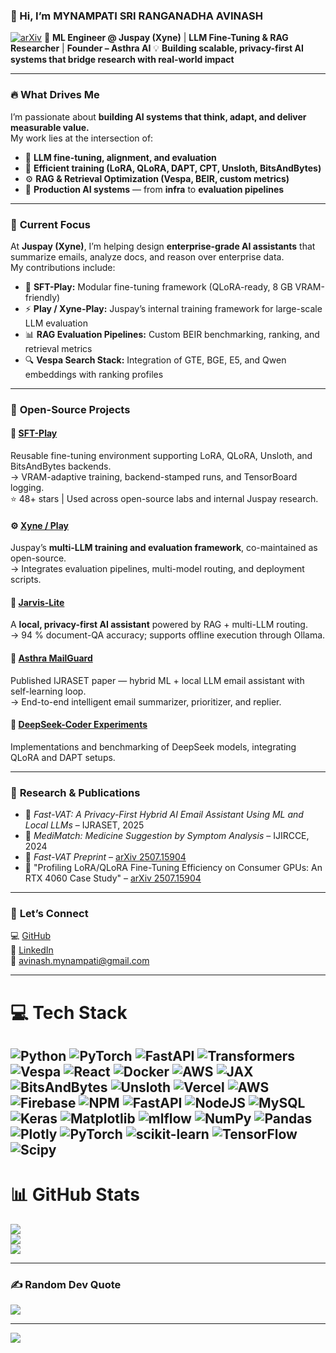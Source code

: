 ### 👋 Hi, I’m **MYNAMPATI SRI RANGANADHA AVINASH**  
[![arXiv](https://img.shields.io/badge/arXiv-2507.15904-b31b1b.svg)](https://arxiv.org/abs/2507.15904)
🚀 **ML Engineer @ Juspay (Xyne)** | **LLM Fine-Tuning & RAG Researcher** | **Founder – Asthra AI**
💡 **Building scalable, privacy-first AI systems that bridge research with real-world impact**

---

### 🔥 **What Drives Me**
I’m passionate about **building AI systems that think, adapt, and deliver measurable value.**  
My work lies at the intersection of:
- 🧠 **LLM fine-tuning, alignment, and evaluation**
- 🧩 **Efficient training (LoRA, QLoRA, DAPT, CPT, Unsloth, BitsAndBytes)**
- ⚙️ **RAG & Retrieval Optimization (Vespa, BEIR, custom metrics)**
- 🧱 **Production AI systems** — from **infra** to **evaluation pipelines**

---

### 🎯 **Current Focus**
At **Juspay (Xyne)**, I’m helping design **enterprise-grade AI assistants** that summarize emails, analyze docs, and reason over enterprise data.  
My contributions include:
- 🧬 **SFT-Play:** Modular fine-tuning framework (QLoRA-ready, 8 GB VRAM-friendly)  
- ⚡ **Play / Xyne-Play:** Juspay’s internal training framework for large-scale LLM evaluation  
- 📊 **RAG Evaluation Pipelines:** Custom BEIR benchmarking, ranking, and retrieval metrics  
- 🔍 **Vespa Search Stack:** Integration of GTE, BGE, E5, and Qwen embeddings with ranking profiles  

---

### 🧩 **Open-Source Projects**

#### 🧠 [SFT-Play](https://github.com/Ashx098/sft-play)
Reusable fine-tuning environment supporting LoRA, QLoRA, Unsloth, and BitsAndBytes backends.  
→ VRAM-adaptive training, backend-stamped runs, and TensorBoard logging.  
⭐ 48+ stars | Used across open-source labs and internal Juspay research.

#### ⚙️ [Xyne / Play](https://github.com/xynehq/play)
Juspay’s **multi-LLM training and evaluation framework**, co-maintained as open-source.  
→ Integrates evaluation pipelines, multi-model routing, and deployment scripts.

#### 🤖 [Jarvis-Lite](https://github.com/Ashx098/jarvis-lite)
A **local, privacy-first AI assistant** powered by RAG + multi-LLM routing.  
→ 94 % document-QA accuracy; supports offline execution through Ollama.

#### 📨 [Asthra MailGuard](https://www.ijraset.com/best-journal/asthra-mailguard-a-privacy-first-hybrid-ai-email-assistant-using-ml-and-local-llms)
Published IJRASET paper — hybrid ML + local LLM email assistant with self-learning loop.  
→ End-to-end intelligent email summarizer, prioritizer, and replier.

#### 🧪 [DeepSeek-Coder Experiments](https://github.com/Ashx098/Deepseek-coder)
Implementations and benchmarking of DeepSeek models, integrating QLoRA and DAPT setups.

---

### 🧱 **Research & Publications**
- 📄 *Fast-VAT: A Privacy-First Hybrid AI Email Assistant Using ML and Local LLMs* – IJRASET, 2025  
- 📄 *MediMatch: Medicine Suggestion by Symptom Analysis* – IJIRCCE, 2024  
- 🧾 *Fast-VAT Preprint* – [arXiv 2507.15904](https://arxiv.org/abs/2507.15904)  
- 🧾 "Profiling LoRA/QLoRA Fine-Tuning Efficiency on Consumer GPUs: An RTX 4060 Case Study" – [arXiv 2507.15904](https://arxiv.org/abs/2509.12229)  

---

### 💬 **Let’s Connect**
💻 [GitHub](https://github.com/Ashx098)  
🔗 [LinkedIn](https://www.linkedin.com/in/avinash-mynampati-744583234)  
📧 [avinash.mynampati@gmail.com](mailto:avinash.mynampati@gmail.com)

---

# 💻 **Tech Stack**
![Python](https://img.shields.io/badge/python-3670A0?style=for-the-badge&logo=python&logoColor=ffdd54)
![PyTorch](https://img.shields.io/badge/PyTorch-%23EE4C2C.svg?style=for-the-badge&logo=PyTorch&logoColor=white)
![FastAPI](https://img.shields.io/badge/FastAPI-005571?style=for-the-badge&logo=fastapi)
![Transformers](https://img.shields.io/badge/Transformers-HuggingFace-yellow?style=for-the-badge)
![Vespa](https://img.shields.io/badge/Vespa-Search-blue?style=for-the-badge)
![React](https://img.shields.io/badge/react-%2320232a.svg?style=for-the-badge&logo=react&logoColor=%2361DAFB)
![Docker](https://img.shields.io/badge/docker-%230db7ed.svg?style=for-the-badge&logo=docker&logoColor=white)
![AWS](https://img.shields.io/badge/AWS-%23FF9900.svg?style=for-the-badge&logo=amazon-aws&logoColor=white)
![JAX](https://img.shields.io/badge/JAX-%23f4a261.svg?style=for-the-badge)
![BitsAndBytes](https://img.shields.io/badge/BitsAndBytes-black?style=for-the-badge)
![Unsloth](https://img.shields.io/badge/Unsloth-green?style=for-the-badge)
![Vercel](https://img.shields.io/badge/vercel-%23000000.svg?style=for-the-badge&logo=vercel&logoColor=white) ![AWS](https://img.shields.io/badge/AWS-%23FF9900.svg?style=for-the-badge&logo=amazon-aws&logoColor=white) ![Firebase](https://img.shields.io/badge/firebase-%23039BE5.svg?style=for-the-badge&logo=firebase) ![NPM](https://img.shields.io/badge/NPM-%23CB3837.svg?style=for-the-badge&logo=npm&logoColor=white) ![FastAPI](https://img.shields.io/badge/FastAPI-005571?style=for-the-badge&logo=fastapi) ![NodeJS](https://img.shields.io/badge/node.js-6DA55F?style=for-the-badge&logo=node.js&logoColor=white) 
![MySQL](https://img.shields.io/badge/mysql-4479A1.svg?style=for-the-badge&logo=mysql&logoColor=white) ![Keras](https://img.shields.io/badge/Keras-%23D00000.svg?style=for-the-badge&logo=Keras&logoColor=white) ![Matplotlib](https://img.shields.io/badge/Matplotlib-%23ffffff.svg?style=for-the-badge&logo=Matplotlib&logoColor=black) ![mlflow](https://img.shields.io/badge/mlflow-%23d9ead3.svg?style=for-the-badge&logo=numpy&logoColor=blue) ![NumPy](https://img.shields.io/badge/numpy-%23013243.svg?style=for-the-badge&logo=numpy&logoColor=white) ![Pandas](https://img.shields.io/badge/pandas-%23150458.svg?style=for-the-badge&logo=pandas&logoColor=white) ![Plotly](https://img.shields.io/badge/Plotly-%233F4F75.svg?style=for-the-badge&logo=plotly&logoColor=white) ![PyTorch](https://img.shields.io/badge/PyTorch-%23EE4C2C.svg?style=for-the-badge&logo=PyTorch&logoColor=white) ![scikit-learn](https://img.shields.io/badge/scikit--learn-%23F7931E.svg?style=for-the-badge&logo=scikit-learn&logoColor=white) ![TensorFlow](https://img.shields.io/badge/TensorFlow-%23FF6F00.svg?style=for-the-badge&logo=TensorFlow&logoColor=white) ![Scipy](https://img.shields.io/badge/SciPy-%230C55A5.svg?style=for-the-badge&logo=scipy&logoColor=%white)
---

# 📊 **GitHub Stats**
![](https://github-readme-stats.vercel.app/api?username=Ashx098&theme=highcontrast&hide_border=false&include_all_commits=true&count_private=true)<br/>
![](https://nirzak-streak-stats.vercel.app/?user=Ashx098&theme=highcontrast&hide_border=false)<br/>
![](https://github-readme-stats.vercel.app/api/top-langs/?username=Ashx098&theme=highcontrast&hide_border=false&layout=compact)

---

### ✍️ Random Dev Quote
![](https://quotes-github-readme.vercel.app/api?type=horizontal&theme=radical)

---
[![](https://visitcount.itsvg.in/api?id=Ashx098&icon=0&color=0)](https://visitcount.itsvg.in)

<!-- Proudly maintained by Avinash | Updated Oct 2025 -->

